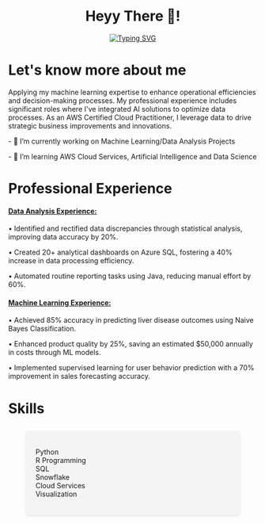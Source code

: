 <!--
**pratik0527/pratik0527** is a ✨ _special_ ✨ repository because its `README.md` (this file) appears on your GitHub profile.

Here are some ideas to get you started:

- 🔭 I’m currently working on ...
- 🌱 I’m currently learning ...
- 👯 I’m looking to collaborate on ...
- 🤔 I’m looking for help with ...
- 💬 Ask me about ...
- 📫 How to reach me: ...
- 😄 Pronouns: ...
- ⚡ Fun fact: ...
-->


<div align="center">
  <h1>Heyy There 👋!</h1>
  <a href="https://git.io/typing-svg"><img src="https://readme-typing-svg.herokuapp.com?font=Fira+Code&weight=600&size=30&pause=500&random=false&width=435&lines=I'm+Data+Engineer;I'm+an+ML/GenAI+Enthusiast" alt="Typing SVG" /></a>
</div>

<div>
  <h1>Let's know more about me</h1>
  <p>
    Applying my machine learning expertise to enhance operational efficiencies and decision-making processes. My professional experience includes significant roles where I've integrated AI solutions to optimize data processes. As an AWS Certified Cloud Practitioner, I leverage data to drive strategic business improvements and innovations.
  </p>
  <p>- 🔭 I’m currently working on Machine Learning/Data Analysis Projects</p>
  <p>- 🌱 I’m learning AWS Cloud Services, Artificial Intelligence and Data Science</p>
</div>

<div>
  <h1>Professional Experience</h1>
  
  <h4><u>Data Analysis Experience:</u></h4>
  <p>•	Identified and rectified data discrepancies through statistical analysis, improving data accuracy by 20%.</p>
  <p>•	Created 20+ analytical dashboards on Azure SQL, fostering a 40% increase in data processing efficiency.</p>
  <p>•	Automated routine reporting tasks using Java, reducing manual effort by 60%.</p>
  
  <h4><u>Machine Learning Experience:</u></h4>
  <p>•	Achieved 85% accuracy in predicting liver disease outcomes using Naive Bayes Classification.</p>
  <p>•	Enhanced product quality by 25%, saving an estimated $50,000 annually in costs through ML models.</p>
  <p>•	Implemented supervised learning for user behavior prediction with a 70% improvement in sales forecasting accuracy.</p>
</div>


<div>
  <h1>Skills</h1>
  <div style="width: 90%; margin: 0 auto; display: flex; flex-wrap: wrap; justify-content: space-between;">
    <div style="flex: 1 1 20%; margin: 10px; background-color: #f4f4f4; border-radius: 8px; padding: 20px; box-shadow: 0 2px 4px rgba(0,0,0,0.1);">
        <ul style="list-style: none; padding: 0;">
          <li>Python</li>
          <li>R Programming</li>
          <li>SQL</li>
          <li>Snowflake</li>
          <li>Cloud Services</li>
          <li>Visualization</li>
        </ul>
    </div>
</div>
</div>

